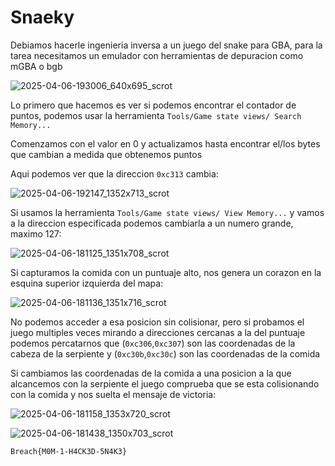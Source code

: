 # Snaeky

Debiamos hacerle ingenieria inversa a un juego del snake para GBA, para la tarea necesitamos un emulador con herramientas de depuracion como mGBA o bgb

![2025-04-06-193006_640x695_scrot](https://github.com/user-attachments/assets/5cbd6d37-f38e-4576-b659-328e02b91d44)

Lo primero que hacemos es ver si podemos encontrar el contador de puntos, podemos usar la herramienta `Tools/Game state views/ Search Memory...`

Comenzamos con el valor en 0 y actualizamos hasta encontrar el/los bytes que cambian a medida que obtenemos puntos

Aqui podemos ver que la direccion `0xc313` cambia:

![2025-04-06-192147_1352x713_scrot](https://github.com/user-attachments/assets/5444008d-4752-4223-adb7-8b44a9757fa1)

Si usamos la herramienta `Tools/Game state views/ View Memory...` y vamos a la direccion especificada podemos cambiarla a un numero grande, maximo 127:

![2025-04-06-181125_1351x708_scrot](https://github.com/user-attachments/assets/91287afb-2968-4c75-8b0f-698056bbe2e2)

Si capturamos la comida con un puntuaje alto, nos genera un corazon en la esquina superior izquierda del mapa:

![2025-04-06-181136_1351x716_scrot](https://github.com/user-attachments/assets/bfffac6b-a7ea-4ac0-b618-869800496907)

No podemos acceder a esa posicion sin colisionar, pero si probamos el juego multiples veces mirando a direcciones cercanas a la del puntuaje podemos percatarnos que (`0xc306`,`0xc307`) son las coordenadas de la cabeza de la serpiente y (`0xc30b`,`0xc30c`) son las coordenadas de la comida

Si cambiamos las coordenadas de la comida a una posicion a la que alcancemos con la serpiente el juego comprueba que se esta colisionando con la comida y nos suelta el mensaje de victoria:

![2025-04-06-181158_1353x720_scrot](https://github.com/user-attachments/assets/d92214db-be8d-400d-834f-d22bb5f8db84)

![2025-04-06-181438_1350x703_scrot](https://github.com/user-attachments/assets/56127d32-2eab-42bd-abbf-e74422d6177d)

`Breach{M0M-1-H4CK3D-5N4K3}`



